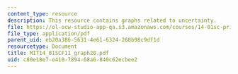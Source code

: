 ```yaml
---
content_type: resource
description: This resource contains graphs related to uncertainty.
file: https://ol-ocw-studio-app-qa.s3.amazonaws.com/courses/14-01sc-principles-of-microeconomics-fall-2011/c80e18e7e410789468a6840c62ecbee2_MIT14_01SCF11_graph20.pdf
file_type: application/pdf
parent_uid: eb20a386-5631-4e61-6324-268b98c9df1d
resourcetype: Document
title: MIT14_01SCF11_graph20.pdf
uid: c80e18e7-e410-7894-68a6-840c62ecbee2
---
```

